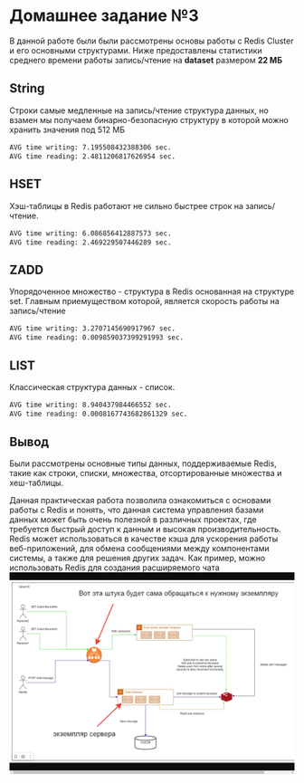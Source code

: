 # Домашнее задание №3

В данной работе были были рассмотрены 
основы работы с Redis Cluster и его основными структурами. Ниже предоставлены
статистики среднего времени работы запись/чтение на **dataset** размером **22 МБ**


## String

Строки самые медленные на запись/чтение структура данных,
но взамен мы получаем бинарно-безопасную структуру 
в которой можно хранить значения под 512 МБ

```
AVG time writing: 7.195508432388306 sec.
AVG time reading: 2.4811206817626954 sec.
```

## HSET

Хэш-таблицы в Redis работают не сильно быстрее строк на запись/чтение.


```
AVG time writing: 6.086856412887573 sec.
AVG time reading: 2.469229507446289 sec.
```

## ZADD

Упорядоченное множество - структура в Redis основанная на структуре set.
Главным приемуществом которой, является скорость работы на запись/чтение


```
AVG time writing: 3.2707145690917967 sec.
AVG time reading: 0.009859037399291993 sec.
```


## LIST

Классическая структура данных - список. 

```
AVG time writing: 8.940437984466552 sec.
AVG time reading: 0.0008167743682861329 sec.
```

## Вывод

Были рассмотрены основные типы данных, 
поддерживаемые Redis, такие как строки, списки, 
множества, отсортированные множества и хеш-таблицы. 

Данная практическая работа 
позволила ознакомиться с основами 
работы с Redis и понять, что данная 
система управления базами данных 
может быть очень полезной в различных 
проектах, где требуется быстрый доступ 
к данным и высокая производительность. 
Redis может использоваться в качестве кэша 
для ускорения работы веб-приложений, для 
обмена сообщениями между компонентами 
системы, а также для решения других задач.
Как пример, можно использовать Redis для создания расширяемого чата 
![img.png](img.png)
